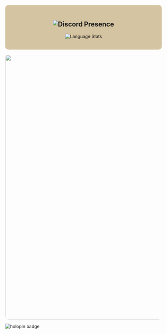 <div align="center" style="background-color: #d5c4a1; padding: 20px; border-radius: 10px;">

  ![Discord Presence](https://lanyard.cnrad.dev/api/1098339239432835162?theme=light&bg=fbf1c7&borderRadius=5px&idleMessage=Hacking!&hideBadges=true)
  ---
  ![Language Stats](https://github-readme-stats.vercel.app/api/top-langs/?username=0xSolanaceae&exclude_repo=reclamation&hide=css,java,html&theme=gruvbox_light&layout=donut)
</div>

<br>

<img src="https://raw.githubusercontent.com/MartinChab-Pro/MartinChab-Pro/refs/heads/main/SociableCleanErmine-max-1mb.gif" width="850" style="border-radius: 10px;">

![holopin badge](https://holopin.me/atropasolanaceae)